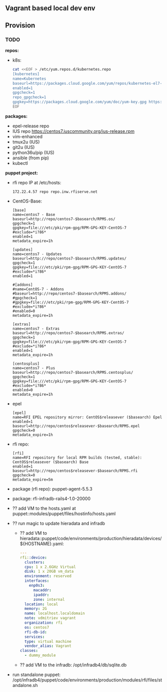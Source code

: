 Vagrant based local dev env
---------------------------

## Provision

### TODO

**repos:**
- k8s:
    ```sh
    cat <<EOF > /etc/yum.repos.d/kubernetes.repo
    [kubernetes]
    name=Kubernetes
    baseurl=https://packages.cloud.google.com/yum/repos/kubernetes-el7-x86_64
    enabled=1
    gpgcheck=1
    repo_gpgcheck=1
    gpgkey=https://packages.cloud.google.com/yum/doc/yum-key.gpg https://packages.cloud.google.com/yum/doc/rpm-package-key.gpg
    EOF
    ```

**packages:**

- epel-release repo
- IUS repo https://centos7.iuscommunity.org/ius-release.rpm
- vim-enhanced
- tmux2u (IUS)
- git2u (IUS)
- python36u/pip (IUS)
- ansible (from pip)
- kubectl

**puppet project:**

- rfi repo IP at /etc/hosts:

    ```
    172.22.4.57 repo repo.inw.rfiserve.net
    ```

- CentOS-Base:

    ```
    [base]
    name=centos7 - Base
    baseurl=http://repo/centos7-$basearch/RPMS.os/
    gpgcheck=1
    gpgkey=file:///etc/pki/rpm-gpg/RPM-GPG-KEY-CentOS-7
    #exclude=*i?86*
    enabled=1
    metadata_expire=1h

    [updates]
    name=centos7 - Updates
    baseurl=http://repo/centos7-$basearch/RPMS.updates/
    gpgcheck=1
    gpgkey=file:///etc/pki/rpm-gpg/RPM-GPG-KEY-CentOS-7
    #exclude=*i?86*
    enabled=1

    #[addons]
    #name=CentOS-7 - Addons
    #baseurl=http://repo/centos7-$basearch/RPMS.addons/
    #gpgcheck=1
    #gpgkey=file:///etc/pki/rpm-gpg/RPM-GPG-KEY-CentOS-7
    #exclude=*i?86*
    #enabled=0
    metadata_expire=1h

    [extras]
    name=centos7 - Extras
    baseurl=http://repo/centos7-$basearch/RPMS.extras/
    gpgcheck=1
    gpgkey=file:///etc/pki/rpm-gpg/RPM-GPG-KEY-CentOS-7
    #exclude=*i?86*
    enabled=1
    metadata_expire=1h

    [centosplus]
    name=centos7 - Plus
    baseurl=http://repo/centos7-$basearch/RPMS.centosplus/
    gpgcheck=1
    gpgkey=file:///etc/pki/rpm-gpg/RPM-GPG-KEY-CentOS-7
    #exclude=*i?86*
    enabled=0
    metadata_expire=1h
    ```

- epel

    ```
    [epel]
    name=RFI EPEL repository mirror: CentOS$releasever ($basearch) Epel
    enabled=1
    baseurl=http://repo/centos$releasever-$basearch/RPMS.epel
    gpgcheck=0
    metadata_expire=1h
    ```

- rfi repo:
  
    ```
    [rfi]
    name=RFI repository for local RPM builds (tested, stable): CentOS$releasever ($basearch) Base                                                                       
    enabled=1
    baseurl=http://repo/centos$releasever-$basearch/RPMS.rfi
    gpgcheck=0
    metadata_expire=5m
    ```

- package (rfi repo): puppet-agent-5.5.3
- package: rfi-infradb-rails4-1.0-20000
- ?? add VM to the hosts.yaml at puppet::modules/puppet/files/hostinfo/hosts.yaml
- ?? run magic to update hieradata and infradb
  - ?? add VM to hieradata::puppet/code/environments/production/hieradata/devices/${HOSTNAME}.yaml:

      ```yaml
      ---
      rfi::device:
        clusters:
        cpu: 1 x 2.6GHz Virtual
        disk: 1 x 20GB vm_data
        environment: reserved
        interfaces:
          enp0s3:
            macaddr:
            ipaddr:
            zone: internal
        location: local
        memory: 2G
        name: localhost.localdomain
        note: vdmitriev vagrant
        organization: rfi
        os: centos7
        rfi-db-id:
        services:
        type: virtual machine
        vendor_alias: Vagrant
      classes:
        - dummy_module
      ```

  - ?? add VM to the infradb: /opt/infradb4/db/sqlite.db
- run standalone puppet: /opt/infradb4/puppet/code/environments/production/modules/rfi/files/standalone.sh

